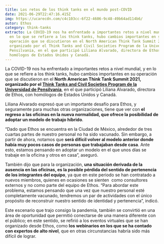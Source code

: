 ```yaml
---
title: Los retos de los think tanks en el mundo post-COVID
date: 2021-06-29T22:47:16.415Z
img: https://ucarecdn.com/c4c103cc-6f22-4606-9c48-49b64ad114b6/
autor: Ethos
category: think-tanks
extracto: La COVID-19 nos ha enfrentado a importantes retos a nivel mundial, y
  en lo que se refiere a los think tanks, hubo cambios importantes en su
  operación que se discutieron en el North American Think Tank Summit 2021,
  organizado por el Think Tanks and Civil Societies Program de la Universidad de
  Pensilvania, en el que participó Liliana Alvarado, directora de Ethos, con
  homólogos de Estados Unidos y Canadá.
---
```

La COVID-19 nos ha enfrentado a importantes retos a nivel mundial, y en lo que se refiere a los think tanks, hubo cambios importantes en su operación que se discutieron en el **North American Think Tank Summit 2021, organizado por el [Think Tanks and Civil Societies Program de la Universidad de Pensilvania](https://www.gotothinktank.com/)**, en el que participó Liliana Alvarado, directora de Ethos, con homólogos de Estados Unidos y Canadá.

Liliana Alvarado expresó que un importante desafío para Ethos, y seguramente para muchas otras organizaciones, tiene que ver con **el regreso a las oficinas en la nueva normalidad, que ofrece la posibilidad de adoptar un modelo de trabajo híbrido**.

“Dado que Ethos se encuentra en la Ciudad de México, alrededor de tres cuartas partes de nuestro personal no ha sido vacunado. Sin embargo, a partir de ahora, notamos que **será difícil volver al modelo anterior donde había muy pocos casos de personas que trabajaban desde casa**. Ante esto, estamos pensando en adoptar un modelo en el que unos días se trabaje en la oficina y otros en casa”, aseguró.

También dijo que para la organización, **una situación derivada de la ausencia en las oficinas, es la posible pérdida del sentido de pertenencia de los integrantes del equipo**, ya que en este periodo se han contratado a nuevos miembros, quienes en ocasiones se sienten  como consultores externos y no como parte del equipo de Ethos. “Para abordar este problema, estamos pensando que una vez que nuestro personal esté completamente vacunado, tendremos un par de actividades con el único propósito de reconstruir nuestro sentido de identidad y pertenencia”, indicó.

Este escenario que trajo consigo la pandemia, también se convirtió en una área de oportunidad que permitió conectarse de una manera diferente con el público; en este sentido, se refirió a los eventos virtuales que se han organizado desde Ethos, como **los webinarios en los que se ha contado con expertos de alto nivel**, que en otras circunstancias habría sido más difícil de lograr.
